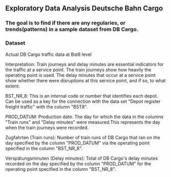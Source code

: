 
## Exploratory Data Analysis Deutsche Bahn Cargo


### The goal is to find if there are any regularies, or trends(patterns) in a sample dataset from DB Cargo.

### Dataset

Actual DB Cargo traffic data at Bst8 level

Interpretation: Train journeys and delay minutes are essential indicators for the traffic at a service point. The train journeys show how heavily the operating point is used. The delay minutes that occur at a service point show whether there were disruptions at this service point, and if so, to what extent.

BST_NR_8: This is an internal code or number that identifies each depot. Can be used as a key for the connection with the data set "Depot register freight traffic" with the column "BST8".

PROD_DATUM: Production date. The day for which the data in the columns "Train runs" and "Delay minutes" were measured.This represents the day when the train journeys were recorded.

Zugfahrten (Train runs): Number of train runs of DB Cargo that ran on the day specified by the column "PROD_DATUM" via the operating point specified in the column "BST_NR_8".

Verspätungsminuten (Delay minutes): Total of DB Cargo's delay minutes recorded on the day specified by the column "PROD_DATUM" for the operating point specified in the column "BST_NR_8".




